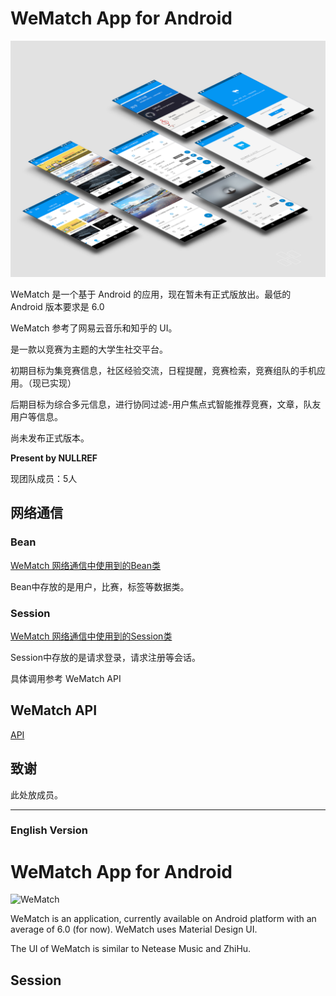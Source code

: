# WeMatch App for Android

![WeMatch](https://github.com/IsakWong/WeMatch-App/blob/master/pic/all-view.png)

WeMatch 是一个基于 Android 的应用，现在暂未有正式版放出。最低的 Android 版本要求是 6.0

WeMatch 参考了网易云音乐和知乎的 UI。

是一款以竞赛为主题的大学生社交平台。

初期目标为集竞赛信息，社区经验交流，日程提醒，竞赛检索，竞赛组队的手机应用。（现已实现）

后期目标为综合多元信息，进行协同过滤-用户焦点式智能推荐竞赛，文章，队友用户等信息。

尚未发布正式版本。



**Present by NULLREF**

现团队成员：5人


## 网络通信

### Bean

[WeMatch 网络通信中使用到的Bean类](https://github.com/IsakWong/WeMatch-App/blob/master/app/src/main/java/nullref/dlut/wematch/bean "Bean")

Bean中存放的是用户，比赛，标签等数据类。

### Session

[WeMatch 网络通信中使用到的Session类](https://github.com/IsakWong/WeMatch-App/blob/master/app/src/main/java/nullref/dlut/wematch/sessions)

Session中存放的是请求登录，请求注册等会话。


具体调用参考 WeMatch API 


## WeMatch API

[API](https://github.com/IsakWong/WeMatch-App/blob/master/API.md "API")








## 致谢

此处放成员。

----------

### English Version
# WeMatch App for Android

![WeMatch](https://github.com/IsakWong/WeMatch-App/pic/all-view.png)

WeMatch is an application, currently available on Android platform with an average of 6.0 (for now). WeMatch uses Material Design UI.

The UI of WeMatch is similar to Netease Music and ZhiHu.

## Session

